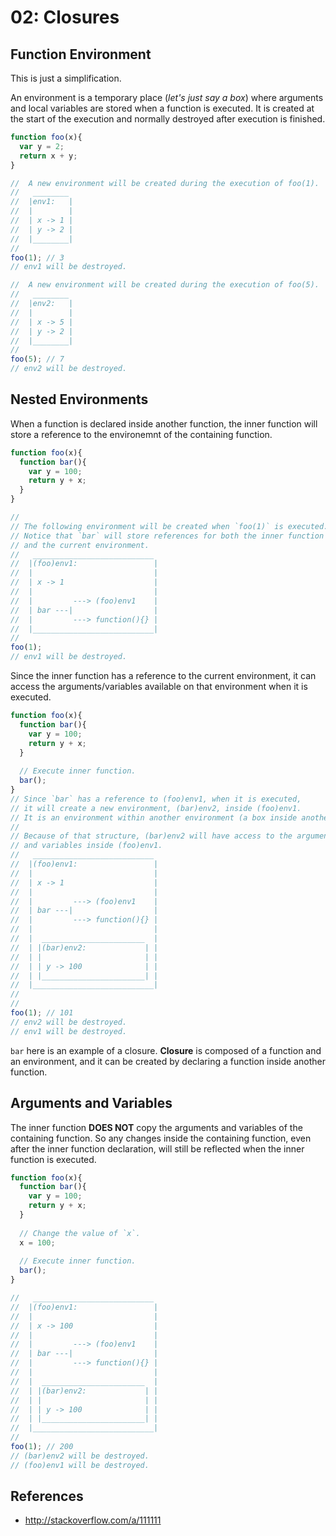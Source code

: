 # 02: Closures

## Function Environment

This is just a simplification.

An environment is a temporary place (*let's just say a box*) where arguments and local variables are stored when a function is executed. It is created at the start of the execution and normally destroyed after execution is finished.

```js
function foo(x){
  var y = 2;
  return x + y;
}

//  A new environment will be created during the execution of foo(1).
//   ________
//  |env1:   |
//  |        |
//  | x -> 1 |
//  | y -> 2 |
//  |________|
//
foo(1); // 3
// env1 will be destroyed.

//  A new environment will be created during the execution of foo(5).
//   ________
//  |env2:   |
//  |        |
//  | x -> 5 |
//  | y -> 2 |
//  |________|
//
foo(5); // 7
// env2 will be destroyed.
```

## Nested Environments

When a function is declared inside another function, the inner function will store a reference to the environemnt of the containing function.

```js
function foo(x){
  function bar(){
    var y = 100;
    return y + x;
  }
}

//
// The following environment will be created when `foo(1)` is executed. 
// Notice that `bar` will store references for both the inner function
// and the current environment.
//   ___________________________
//  |(foo)env1:                 |
//  |                           |
//  | x -> 1                    |
//  |                           |
//  |         ---> (foo)env1    |
//  | bar ---|                  |
//  |         ---> function(){} |
//  |___________________________|
//
foo(1);
// env1 will be destroyed.
```

Since the inner function has a reference to the current environment, it can access the arguments/variables available on that environment when it is executed.

```js
function foo(x){
  function bar(){
    var y = 100;
    return y + x;
  }
  
  // Execute inner function.
  bar();
}
// Since `bar` has a reference to (foo)env1, when it is executed, 
// it will create a new environment, (bar)env2, inside (foo)env1.
// It is an environment within another environment (a box inside another box).
//
// Because of that structure, (bar)env2 will have access to the arguments 
// and variables inside (foo)env1.
//   ___________________________
//  |(foo)env1:                 |
//  |                           |
//  | x -> 1                    |
//  |                           |
//  |         ---> (foo)env1    |
//  | bar ---|                  |
//  |         ---> function(){} |
//  |                           |
//  |  _______________________  |
//  | |(bar)env2:             | |
//  | |                       | |
//  | | y -> 100              | |
//  | |_______________________| |
//  |___________________________|
//
//
foo(1); // 101
// env2 will be destroyed.
// env1 will be destroyed.
```

`bar` here is an example of a closure. **Closure** is composed of a function and an environment, and it can be created by declaring a function inside another function.

## Arguments and Variables

The inner function **DOES NOT** copy the arguments and variables of the containing function. So any changes inside the containing function, even after the inner function declaration, will still be reflected when the inner function is executed.

```js
function foo(x){
  function bar(){
    var y = 100;
    return y + x;
  }
  
  // Change the value of `x`.
  x = 100;
  
  // Execute inner function.
  bar();
}

//   ___________________________
//  |(foo)env1:                 |
//  |                           |
//  | x -> 100                  |
//  |                           |
//  |         ---> (foo)env1    |
//  | bar ---|                  |
//  |         ---> function(){} |
//  |                           |
//  |  _______________________  |
//  | |(bar)env2:             | |
//  | |                       | |
//  | | y -> 100              | |
//  | |_______________________| |
//  |___________________________|
//
foo(1); // 200
// (bar)env2 will be destroyed.
// (foo)env1 will be destroyed.
```

## References
- http://stackoverflow.com/a/111111

